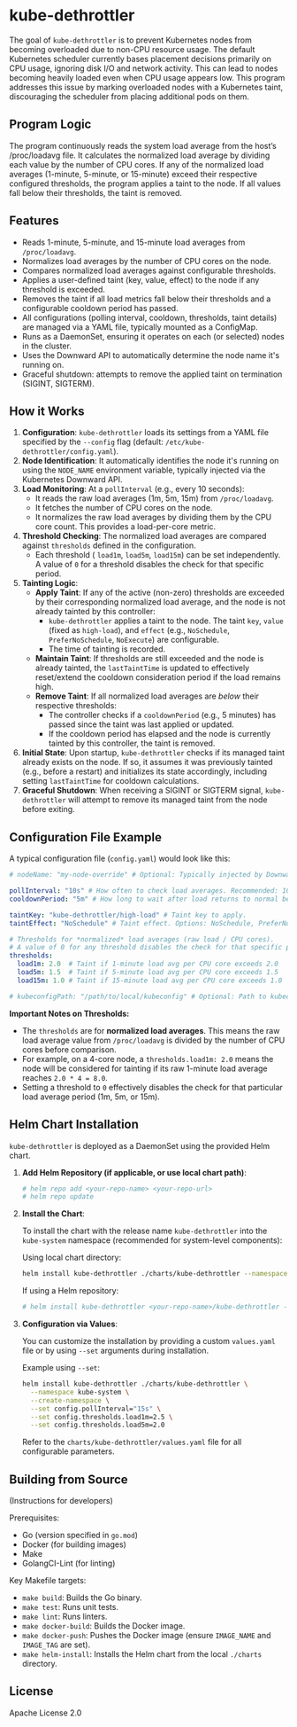 # kube-dethrottler

The goal of `kube-dethrottler` is to prevent Kubernetes nodes from becoming overloaded due to non-CPU resource usage. The default Kubernetes scheduler currently bases placement decisions primarily on CPU usage, ignoring disk I/O and network activity. This can lead to nodes becoming heavily loaded even when CPU usage appears low. This program addresses this issue by marking overloaded nodes with a Kubernetes taint, discouraging the scheduler from placing additional pods on them.

## Program Logic

The program continuously reads the system load average from the host’s /proc/loadavg file. It calculates the normalized load average by dividing each value by the number of CPU cores. If any of the normalized load averages (1-minute, 5-minute, or 15-minute) exceed their respective configured thresholds, the program applies a taint to the node. If all values fall below their thresholds, the taint is removed.

## Features

- Reads 1-minute, 5-minute, and 15-minute load averages from `/proc/loadavg`.
- Normalizes load averages by the number of CPU cores on the node.
- Compares normalized load averages against configurable thresholds.
- Applies a user-defined taint (key, value, effect) to the node if any threshold is exceeded.
- Removes the taint if all load metrics fall below their thresholds and a configurable cooldown period has passed.
- All configurations (polling interval, cooldown, thresholds, taint details) are managed via a YAML file, typically mounted as a ConfigMap.
- Runs as a DaemonSet, ensuring it operates on each (or selected) nodes in the cluster.
- Uses the Downward API to automatically determine the node name it's running on.
- Graceful shutdown: attempts to remove the applied taint on termination (SIGINT, SIGTERM).

## How it Works

1.  **Configuration**: `kube-dethrottler` loads its settings from a YAML file specified by the `--config` flag (default: `/etc/kube-dethrottler/config.yaml`).
2.  **Node Identification**: It automatically identifies the node it's running on using the `NODE_NAME` environment variable, typically injected via the Kubernetes Downward API.
3.  **Load Monitoring**: At a `pollInterval` (e.g., every 10 seconds):
    *   It reads the raw load averages (1m, 5m, 15m) from `/proc/loadavg`.
    *   It fetches the number of CPU cores on the node.
    *   It normalizes the raw load averages by dividing them by the CPU core count. This provides a load-per-core metric.
4.  **Threshold Checking**: The normalized load averages are compared against `thresholds` defined in the configuration.
    *   Each threshold ( `load1m`, `load5m`, `load15m`) can be set independently. A value of `0` for a threshold disables the check for that specific period.
5.  **Tainting Logic**:
    *   **Apply Taint**: If any of the active (non-zero) thresholds are exceeded by their corresponding normalized load average, and the node is not already tainted by this controller:
        *   `kube-dethrottler` applies a taint to the node. The taint `key`, `value` (fixed as `high-load`), and `effect` (e.g., `NoSchedule`, `PreferNoSchedule`, `NoExecute`) are configurable.
        *   The time of tainting is recorded.
    *   **Maintain Taint**: If thresholds are still exceeded and the node is already tainted, the `lastTaintTime` is updated to effectively reset/extend the cooldown consideration period if the load remains high.
    *   **Remove Taint**: If all normalized load averages are *below* their respective thresholds:
        *   The controller checks if a `cooldownPeriod` (e.g., 5 minutes) has passed since the taint was last applied or updated.
        *   If the cooldown period has elapsed and the node is currently tainted by this controller, the taint is removed.
6.  **Initial State**: Upon startup, `kube-dethrottler` checks if its managed taint already exists on the node. If so, it assumes it was previously tainted (e.g., before a restart) and initializes its state accordingly, including setting `lastTaintTime` for cooldown calculations.
7.  **Graceful Shutdown**: When receiving a SIGINT or SIGTERM signal, `kube-dethrottler` will attempt to remove its managed taint from the node before exiting.

## Configuration File Example

A typical configuration file (`config.yaml`) would look like this:

```yaml
# nodeName: "my-node-override" # Optional: Typically injected by Downward API (NODE_NAME env var). Used for local testing if needed.

pollInterval: "10s" # How often to check load averages. Recommended: 10s-30s.
cooldownPeriod: "5m" # How long to wait after load returns to normal before removing the taint. Recommended: 5m-15m.

taintKey: "kube-dethrottler/high-load" # Taint key to apply.
taintEffect: "NoSchedule" # Taint effect. Options: NoSchedule, PreferNoSchedule, NoExecute.

# Thresholds for *normalized* load averages (raw load / CPU cores).
# A value of 0 for any threshold disables the check for that specific period.
thresholds:
  load1m: 2.0  # Taint if 1-minute load avg per CPU core exceeds 2.0
  load5m: 1.5  # Taint if 5-minute load avg per CPU core exceeds 1.5
  load15m: 1.0 # Taint if 15-minute load avg per CPU core exceeds 1.0

# kubeconfigPath: "/path/to/local/kubeconfig" # Optional: Path to kubeconfig for out-of-cluster development. Leave empty for in-cluster.
```

**Important Notes on Thresholds:**

*   The `thresholds` are for **normalized load averages**. This means the raw load average value from `/proc/loadavg` is divided by the number of CPU cores before comparison.
*   For example, on a 4-core node, a `thresholds.load1m: 2.0` means the node will be considered for tainting if its raw 1-minute load average reaches `2.0 * 4 = 8.0`.
*   Setting a threshold to `0` effectively disables the check for that particular load average period (1m, 5m, or 15m).

## Helm Chart Installation

`kube-dethrottler` is deployed as a DaemonSet using the provided Helm chart.

1.  **Add Helm Repository (if applicable, or use local chart path)**:
    ```bash
    # helm repo add <your-repo-name> <your-repo-url>
    # helm repo update
    ```

2.  **Install the Chart**:

    To install the chart with the release name `kube-dethrottler` into the `kube-system` namespace (recommended for system-level components):

    Using local chart directory:
    ```bash
    helm install kube-dethrottler ./charts/kube-dethrottler --namespace kube-system --create-namespace
    ```

    If using a Helm repository:
    ```bash
    # helm install kube-dethrottler <your-repo-name>/kube-dethrottler --namespace kube-system --create-namespace
    ```

3.  **Configuration via Values**:

    You can customize the installation by providing a custom `values.yaml` file or by using `--set` arguments during installation.

    Example using `--set`:
    ```bash
    helm install kube-dethrottler ./charts/kube-dethrottler \
      --namespace kube-system \
      --create-namespace \
      --set config.pollInterval="15s" \
      --set config.thresholds.load1m=2.5 \
      --set config.thresholds.load5m=2.0
    ```

    Refer to the `charts/kube-dethrottler/values.yaml` file for all configurable parameters.

## Building from Source

(Instructions for developers)

Prerequisites:
* Go (version specified in `go.mod`)
* Docker (for building images)
* Make
* GolangCI-Lint (for linting)

Key Makefile targets:
* `make build`: Builds the Go binary.
* `make test`: Runs unit tests.
* `make lint`: Runs linters.
* `make docker-build`: Builds the Docker image.
* `make docker-push`: Pushes the Docker image (ensure `IMAGE_NAME` and `IMAGE_TAG` are set).
* `make helm-install`: Installs the Helm chart from the local `./charts` directory.

## License

Apache License 2.0 